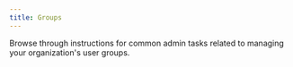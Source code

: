 ```yaml
---
title: Groups
---
```


Browse through instructions for common admin tasks related to managing
your organization\'s user groups.
